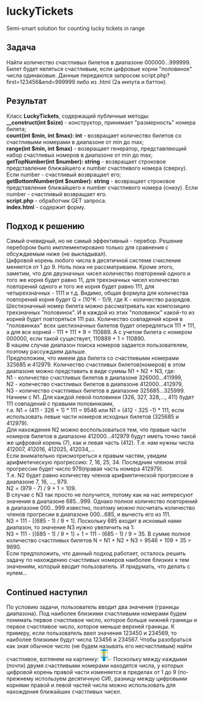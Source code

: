# luckyTickets
 Semi-smart solution for counting lucky tickets in range
 
## Задача
Найти количество счастливых билетов в диапазоне 000000...999999. Билет будет являться счастливым, если цифровые корни "половинок" числа одинаковые.
Данные передаются запросом script.php?first=123456&end=999999 либо из .html (2а инпута и баттон).  
## Результат  
Класс **LuckyTickets**, содержащий публичные методы:  
**__construct(int $size)** - конструктор, принимает "размерность" номера билета;  
**count(int $min, int $max): int** - возвращает количество билетов со счастливыми номерами в диапазоне от min до max;  
**range(int $min, int $max)** - возвращает генератор, представляющий набор счастливых номеров в диапазоне от min до max;
**getTopNumber(int $number): string** - возвращает строковое представление ближайшего к number счастливого номера (сверху). Если number - счастливый возвращает его;  
**getBottomNumber(int $number): string** - возвращает строковое представление ближайшего к number счастливого номера (снизу). Если number - счастливый возвращает его.  
**script.php** - обработчик GET запроса.  
**index.html** - содержит форму.  

## Подход к решению
Самый очевидный, но не самый эффективный - перебор. Решение перебором было имплементировано только для сравнения
с обсуждаемым ниже (не выкладывал).  
Цифровой корень любого числа  в десятичной системе счисления меняется от 1 до 9. Ноль пока не рассматриваем. Кроме этого, заметим, что для двузначных чисел количество повторений одного и того же корня будет равно 11, для трехзначных чисел количество повторений одного и того же корня будет равно 111, для четырехзначных - 1111 и т.д. 
Видимо, общая формула для количества повторений корня будет Q = (10^K - 1)/9, где К - количество разрядов.  
Шестизначный номер билета можно рассматривать как композицию трехзначных "половинок". И в каждой из этих "половинок" какой-то из корней будет повторяться 111 раз. Количество совпадений корня в "половинках" всех шестизначных билетов будет опередляться 111 * 111, а для все корней - 111 * 111 * 9 = 110889. А с учетом билета с номером 000000, если такой существует, 110889 + 1 = 110890.  
В нашем случае диапазон поиска номеров задается пользователем, поэтому рассуждаем дальше.  
Предположим, что имеем два билета со счастливыми номерами 325685 и 412979. Количество счастливых билетов(номеров) в этом диапазоне можно представить в виде суммы N1 + N2 + N3, где:  
N1 - количество счастливых билетов в диапазоне 326000...411999,  
N2 - количество счастливых билетов в диапазоне 412000...412979,  
N3 - количество счастливых билетов в диапазоне 325685...325999.  
Начнем с N1. Для каждой левой половинки (326, 327, 328,..., 411) будет 111 совпадений с правыми половинками,  
т.е. N1 = (411 - 326 + 1) * 111 = 9546 или N1 = (412 - 325 -1) * 111, если использовать левые части номеров исходных билетов (325685 и 412979).  
Для нахождения N2 можно воспользоваться тем, что правые части номеров билетов в диапазоне 412000...412979 будут иметь точно такой же цифровой корень (7), как и левая часть (412). Т.е. нам нужны числа 412007, 412016, 412025, 412034,...  
Если внимательно присмотреться к правым частям, увидим арифметическую прогрессию: 7, 16, 25, 34. Последним членом этой прогрессии будет число 979(правая часть номера 412979).  
Т.е. N2 будет равно количеству членов арифметической прогрессии в диапазоне 7, 16, ..., 979.  
N2 = (979 - 7) / 9 + 1 = 109.  
В случае с N3 так просто не получится, потому как на нас интересуют значения в диапазоне 685...999. Однако полное количество повторений в диапазоне 000...999 известно, поэтому можно посчитать количество членов прогресии в диапазоне 000...685, и вычесть его из 111.  
N3 = 111 - [(685 - 1) / 9 + 1]. Поскольку 685 входит в искомый нами диапазон, то значение N3 нужно увеличить на 1:  
N3 = 111 - [(685 - 1) / 9 + 1] + 1 = 111 - (685 - 1) / 9 = 35.
В сумме полное количество счастливых билетов N = N1 + N2 + N3 = 9546 + 109 + 35 = 9690.  
Если предположить, что данный подход работает, осталось решить задачу по нахождению счастливых номеров наиболее близких к тем значениям, который вводит пользователь. И придумать, что делать с нулем...
## Continued наступил
По условию задачи, пользователь вводит два значения (границы диапазона). Под наиболее близкими счастливыми  номерами будем понимать первое счастливое число, которое больше нижней границы и первое счастливое число, которое меньше верхней границы. К примеру, если пользователь ввел значения 123450 и 234569, то наиболее близкими будут числа 123456 и 234567. Чтобы разобраться как зная обычное число (не будем называть его несчастливым) найти счастливое, взглянем на картинку:
<img width="30px" src="./img/1.png" alt="range1 png" />
Поскольку между каждыми (почти) двумя счастливыми номерами находятся числа, у которых цифровой корень правой части изменяется в пределах от 1 до 9 (по-прежнему используем десятичную СИ), разницу между цифровыми корнями правой и левой частей числа можно использовать для нахождения ближайших счастливых чисел. 
 
 

